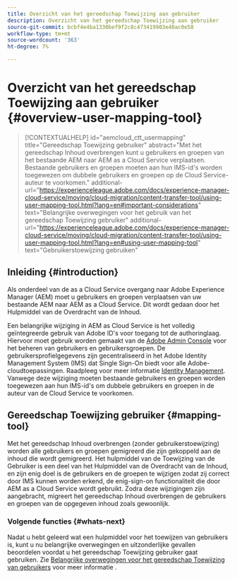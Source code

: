 ```yaml
---
title: Overzicht van het gereedschap Toewijzing aan gebruiker
description: Overzicht van het gereedschap Toewijzing aan gebruiker
source-git-commit: bcbf4e4ba1330bef9f2c8c473419903e40ac0e58
workflow-type: tm+mt
source-wordcount: '363'
ht-degree: 7%

---
```



# Overzicht van het gereedschap Toewijzing aan gebruiker {#overview-user-mapping-tool}

>[!CONTEXTUALHELP]
>id="aemcloud_ctt_usermapping"
>title="Gereedschap Toewijzing gebruiker"
>abstract="Met het gereedschap Inhoud overbrengen kunt u gebruikers en groepen van het bestaande AEM naar AEM as a Cloud Service verplaatsen. Bestaande gebruikers en groepen moeten aan hun IMS-id&#39;s worden toegewezen om dubbele gebruikers en groepen op de Cloud Service-auteur te voorkomen."
>additional-url="https://experienceleague.adobe.com/docs/experience-manager-cloud-service/moving/cloud-migration/content-transfer-tool/using-user-mapping-tool.html?lang=en#important-considerations" text="Belangrijke overwegingen voor het gebruik van het gereedschap Toewijzing gebruiker"
>additional-url="https://experienceleague.adobe.com/docs/experience-manager-cloud-service/moving/cloud-migration/content-transfer-tool/using-user-mapping-tool.html?lang=en#using-user-mapping-tool" text="Gebruikerstoewijzing gebruiken"

## Inleiding {#introduction}

Als onderdeel van de as a Cloud Service overgang naar Adobe Experience Manager (AEM) moet u gebruikers en groepen verplaatsen van uw bestaande AEM naar AEM as a Cloud Service. Dit wordt gedaan door het Hulpmiddel van de Overdracht van de Inhoud.

Een belangrijke wijziging in AEM as Cloud Service is het volledig geïntegreerde gebruik van Adobe ID&#39;s voor toegang tot de authoringlaag.  Hiervoor moet gebruik worden gemaakt van de [Adobe Admin Console](https://helpx.adobe.com/nl/enterprise/using/admin-console.html) voor het beheren van gebruikers en gebruikersgroepen. De gebruikersprofielgegevens zijn gecentraliseerd in het Adobe Identity Management System (IMS) dat Single Sign-On biedt voor alle Adobe-cloudtoepassingen. Raadpleeg voor meer informatie [Identity Management](https://experienceleague.adobe.com/docs/experience-manager-cloud-service/overview/what-is-new-and-different.html?lang=en#identity-management). Vanwege deze wijziging moeten bestaande gebruikers en groepen worden toegewezen aan hun IMS-id&#39;s om dubbele gebruikers en groepen in de auteur van de Cloud Service te voorkomen.

## Gereedschap Toewijzing gebruiker {#mapping-tool}

Met het gereedschap Inhoud overbrengen (zonder gebruikerstoewijzing) worden alle gebruikers en groepen gemigreerd die zijn gekoppeld aan de inhoud die wordt gemigreerd. Het hulpmiddel van de Toewijzing van de Gebruiker is een deel van het Hulpmiddel van de Overdracht van de Inhoud, en zijn enig doel is de gebruikers en de groepen te wijzigen zodat zij correct door IMS kunnen worden erkend, de enig-sign-on functionaliteit die door AEM as a Cloud Service wordt gebruikt. Zodra deze wijzigingen zijn aangebracht, migreert het gereedschap Inhoud overbrengen de gebruikers en groepen van de opgegeven inhoud zoals gewoonlijk.

### Volgende functies {#whats-next}

Nadat u hebt geleerd wat een hulpmiddel voor het toewijzen van gebruikers is, kunt u nu belangrijke overwegingen en uitzonderlijke gevallen beoordelen voordat u het gereedschap Toewijzing gebruiker gaat gebruiken. Zie [Belangrijke overwegingen voor het gereedschap Toewijzing van gebruikers](/help/journey-migration/content-transfer-tool/user-mapping-tool/considerations-user-mapping-tool.md) voor meer informatie .